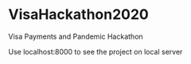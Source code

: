 # VisaHackathon2020
Visa Payments and Pandemic Hackathon

Use localhost:8000 to see the project on local server 
